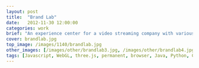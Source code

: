 ```yaml
---
layout: post
title:  "Brand Lab"
date:   2012-11-30 12:00:00
categories: work
brief: "An experience center for a video streaming company with various spaces and multiple touch points."
cover: brandlab.jpg
top_image: /images/1140/brandlab.jpg
other_images: [/images/other/brandlab3.jpg, /images/other/brandlab4.jpg, /images/other/brandlabA.jpg, /images/other/brandlabB.jpg]
tags: [Javascript, WebGL, three.js, permanent, browser, Java, Python, Chrome, openFrameworks, OSX]
---
```


